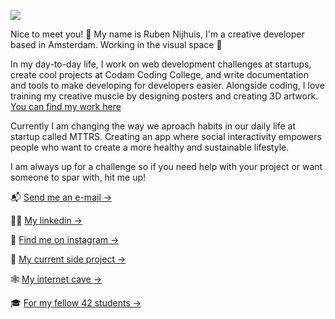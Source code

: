 <a href="https://rubennijhuis.com"><img src="https://images.ctfassets.net/vf2eiv36rew2/3hXhnxi3oJYrpkPOFqheVE/a33b25b455d47a5bdfab83a9e1168fc9/Untitled-2-01.png?w=4000&h=2249&q=20&fm=webp"></a>

Nice to meet you! 👋  My name is Ruben Nijhuis, I'm a creative developer based in Amsterdam. Working in the visual space 👻

In my day-to-day life, I work on web development challenges at startups, create cool projects at Codam Coding College, and write documentation and tools to make developing for developers easier. Alongside coding, I love training my creative muscle by designing posters and creating 3D artwork. <a target="_" href="https://rubennijhuis.com/gallery">You can find my work here</a>

Currently I am changing the way we aproach habits in our daily life at startup called MTTRS. Creating an app where social interactivity empowers people who want to create a more healthy and sustainable lifestyle.

I am always up for a challenge so if you need help with your project or want someone to spar with, hit me up!

📬  <a href="mailto:contact@rubennijhuis.com">Send me an e-mail →</a>

👨‍💼  <a href="https://www.linkedin.com/in/ruben-nijhuis">My linkedin →</a>

📸  <a href="https://instagram.com/ruben__nijhuis">Find me on instagram →</a>

🤙  <a href="https://github.com/RubenNijhuis/Reusable-Components">My current side project →</a>

🕸  <a href="https://rubennijhuis.com">My internet cave →</a>

🎓  <a href="https://profile.intra.42.fr/users/rnijhuis">For my fellow 42 students →</a>
